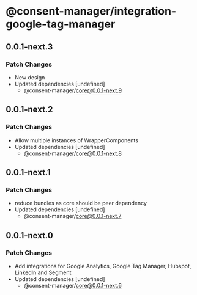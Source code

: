 # @consent-manager/integration-google-tag-manager

## 0.0.1-next.3

### Patch Changes

- New design
- Updated dependencies [undefined]
  - @consent-manager/core@0.0.1-next.9

## 0.0.1-next.2

### Patch Changes

- Allow multiple instances of WrapperComponents
- Updated dependencies [undefined]
  - @consent-manager/core@0.0.1-next.8

## 0.0.1-next.1

### Patch Changes

- reduce bundles as core should be peer dependency
- Updated dependencies [undefined]
  - @consent-manager/core@0.0.1-next.7

## 0.0.1-next.0

### Patch Changes

- Add integrations for Google Analytics, Google Tag Manager, Hubspot, LinkedIn and Segment
- Updated dependencies [undefined]
  - @consent-manager/core@0.0.1-next.6
